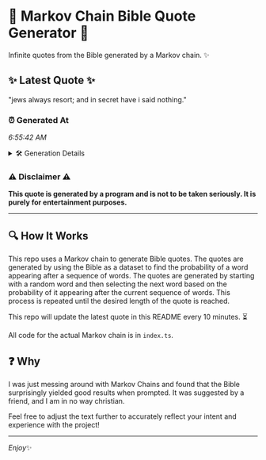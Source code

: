 # 📖 Markov Chain Bible Quote Generator 📖

Infinite quotes from the Bible generated by a Markov chain. ✨

## ✨ Latest Quote ✨
"jews always resort; and in secret have i said nothing."

### ⏰ Generated At
*6:55:42 AM*

<details>
    <summary>🛠️ Generation Details</summary>
    <p>
        <strong>🌱 Seed:</strong> jews<br>
        <strong>🔄 Iterations:</strong> 9<br>
        <strong>📜 Context History:</strong><br>[ jews ]: always<br>[ jews, always ]: resort;<br>[ jews, always, resort; ]: and<br>[ jews, always, resort;, and ]: in<br>[ jews, always, resort;, and, in ]: secret<br>[ jews, always, resort;, and, in, secret ]: have<br>[ always, resort;, and, in, secret, have ]: i<br>[ resort;, and, in, secret, have, i ]: said<br>[ and, in, secret, have, i, said ]: nothing.<br>
    </p>
</details>

### ⚠️ Disclaimer ⚠️
**This quote is generated by a program and is not to be taken seriously. It is purely for entertainment purposes.**

---

## 🔍 How It Works

This repo uses a Markov chain to generate Bible quotes. The quotes are generated by using the Bible as a dataset to find the probability of a word appearing after a sequence of words. The quotes are generated by starting with a random word and then selecting the next word based on the probability of it appearing after the current sequence of words. This process is repeated until the desired length of the quote is reached.

This repo will update the latest quote in this README every 10 minutes. ⏳

All code for the actual Markov chain is in `index.ts`.

## ❓ Why

I was just messing around with Markov Chains and found that the Bible surprisingly yielded good results when prompted. 
It was suggested by a friend, and I am in no way christian.

Feel free to adjust the text further to accurately reflect your intent and experience with the project!

---

*Enjoy*✨
